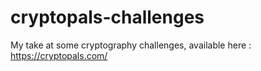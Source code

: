 # cryptopals-challenges

My take at some cryptography challenges, available here : https://cryptopals.com/
